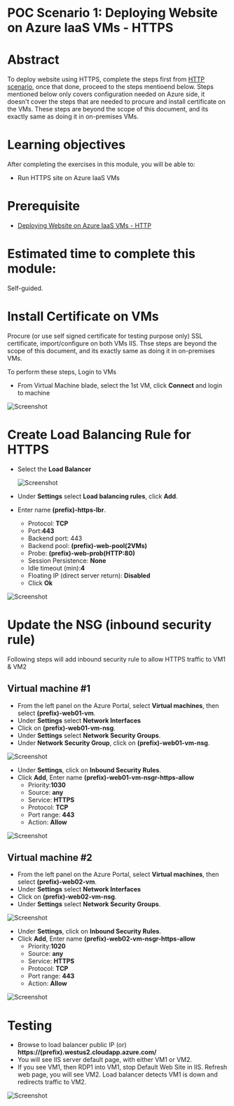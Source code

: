# POC Scenario 1: Deploying Website on Azure IaaS VMs - HTTPS

# Abstract
To deploy website using HTTPS, complete the steps first from [HTTP scenario](https://github.com/Azure/onboarding-guidance/blob/master/Portal/POC%20Scenario-HTTP.md), once that done, proceed to the steps mentioend below.
Steps mentioned below only covers configuration needed on Azure side, it doesn't cover the steps that are needed to procure and install certificate on the VMs. These steps are beyond the scope of this document, and its exactly same as doing it in on-premises VMs. 

# Learning objectives
After completing the exercises in this module, you will be able to:
* Run HTTPS site on Azure IaaS VMs


# Prerequisite 
* [Deploying Website on Azure IaaS VMs - HTTP](https://github.com/Azure/onboarding-guidance/blob/master/Portal/POC%20Scenario-HTTP.md)

# Estimated time to complete this module:
Self-guided.

# Install Certificate on VMs
Procure (or use self signed certificate for testing purpose only) SSL certificate, import/configure on both VMs IIS. Thse steps are beyond the scope of this document, and its exactly same as doing it in on-premises VMs. 

To perform these steps, Login to VMs 

  * From Virtual Machine blade, select the 1st VM, click **Connect** and login to machine

   ![Screenshot](./Images/POC-9.png)


# Create Load Balancing Rule for HTTPS
  * Select the **Load Balancer** 

     ![Screenshot](./Images/POC-17.png)

  * Under **Settings** select **Load balancing rules**, click **Add**.
  * Enter name **(prefix)-https-lbr**.
    *  Protocol: **TCP**
    *  Port:**443**
    *  Backend port: 443
    *  Backend pool: **(prefix)-web-pool(2VMs)**
    *  Probe: **(prefix)-web-prob(HTTP:80)**
    *  Session Persistence: **None**
    *  Idle timeout (min):**4**
    *  Floating IP (direct server return): **Disabled**
    *  Click **Ok**

   ![Screenshot](./Images/POC-31.png)

# Update the NSG (inbound security rule)
Following steps will add inbound security rule to allow HTTPS traffic to VM1 & VM2

## Virtual machine #1
  * From the left panel on the Azure Portal, select **Virtual machines**, then select **(prefix)-web01-vm**.
  * Under **Settings** select **Network Interfaces** 
  * Click on **(prefix)-web01-vm-nsg**.
  * Under **Settings** select **Network Security Groups**.
  * Under **Network Security Group**, click on **(prefix)-web01-vm-nsg**.

   ![Screenshot](./Images/POC-23.png)
 

 * Under **Settings**, click on **Inbound Security Rules**.
  * Click **Add**, Enter name **(prefix)-web01-vm-nsgr-https-allow**
    *  Priority:**1030**
    *  Source: **any**
    *  Service: **HTTPS**
    *  Protocol: **TCP**
    *  Port range: **443**
    *  Action: **Allow**

   ![Screenshot](./Images/POC-32.png)


## Virtual machine #2

  * From the left panel on the Azure Portal, select **Virtual machines**, then select **(prefix)-web02-vm**.
  * Under **Settings** select **Network Interfaces** 
  * Click on **(prefix)-web02-vm-nsg**.
  * Under **Settings** select **Network Security Groups**.

  ![Screenshot](./Images/POC-25.png)

 * Under **Settings**, click on **Inbound Security Rules**.
  * Click **Add**, Enter name **(prefix)-web02-vm-nsgr-https-allow**
    *  Priority:**1020**
    *  Source: **any**
    *  Service: **HTTPS**
    *  Protocol: **TCP**
    *  Port range: **443**
    *  Action: **Allow**

   ![Screenshot](./Images/POC-33.png)

# Testing 
  * Browse to load balancer public IP (or) **https://(prefix).westus2.cloudapp.azure.com/**
  * You will see IIS server default page, with either VM1 or VM2.
  * If you see VM1, then RDP1 into VM1, stop Default Web Site in IIS. Refresh web page, you will see VM2. Load balancer detects VM1 is down and redirects traffic to VM2.

   ![Screenshot](./Images/POC-34.png)
